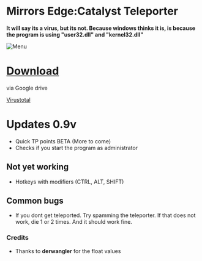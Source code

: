 # Mirrors Edge:Catalyst Teleporter            
**It will say its a virus, but its not. Because windows thinks it is, is because the program is using "user32.dll" and "kernel32.dll"**

![Menu](http://i.imgur.com/dbN68FX.png)

# **[Download](https://drive.google.com/open?id=0B1XPCxvsEnGUUGRDcFlzUDlETm8)**
via Google drive

[Virustotal](https://www.virustotal.com/da/file/d6522b430ed48c917aa6f5d28674fa7c05c2b06c0af6080841700bfe5fd79981/analysis/1470403642/)

# Updates 0.9v
* Quick TP points BETA (More to come)
* Checks if you start the program as administrator

## Not yet working
* Hotkeys with modifiers (CTRL, ALT, SHIFT)

## Common bugs
* If you dont get teleported. Try spamming the teleporter. If that does not work, die 1 or 2 times. And it should work fine.

### Credits ###
* Thanks to **derwangler** for the float values
